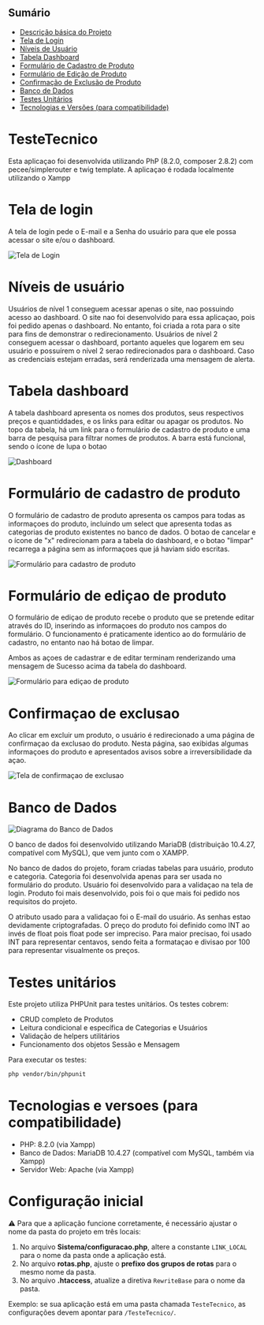 ## Sumário
- [Descrição básica do Projeto](#TesteTecnico)
- [Tela de Login](#tela-de-login)
- [Níveis de Usuário](#níveis-de-usuário)
- [Tabela Dashboard](#tabela-dashboard)
- [Formulário de Cadastro de Produto](#formulário-de-cadastro-de-produto)
- [Formulário de Edição de Produto](#formulário-de-edição-de-produto)
- [Confirmação de Exclusão de Produto](#confirmação-de-exclusão)
- [Banco de Dados](#banco-de-dados)
- [Testes Unitários](#testes-unitários)
- [Tecnologias e Versões (para compatibilidade)](#tecnologias-e-versões)

# TesteTecnico

Esta aplicaçao foi desenvolvida utilizando PhP (8.2.0, composer 2.8.2) com pecee/simplerouter e twig template. A aplicaçao é rodada localmente utilizando o Xampp

# Tela de login

A tela de login pede o E-mail e a Senha do usuário para que ele possa acessar o site e/ou o dashboard.

![Tela de Login](https://raw.githubusercontent.com/Raphael-stefano/teste_tecnico/main/Imagens%20da%20tela/tela_de_login.png)

# Níveis de usuário

Usuários de nível 1 conseguem acessar apenas o site, nao possuindo acesso ao dashboard. O site nao foi desenvolvido para essa aplicaçao, pois foi pedido apenas o dashboard. No entanto, foi criada a rota para o site para fins de demonstrar o redirecionamento. Usuários de nível 2 conseguem acessar o dashboard, portanto aqueles que logarem em seu usuário e possuírem o nível 2 serao redirecionados para o dashboard. Caso as credenciais estejam erradas, será renderizada uma mensagem de alerta.

# Tabela dashboard

A tabela dashboard apresenta os nomes dos produtos, seus respectivos preços e quantiddades, e os links para editar ou apagar os produtos. No topo da tabela, há um link para o formulário de cadastro de produto e uma barra de pesquisa para filtrar nomes de produtos. A barra está funcional, sendo o ícone de lupa o botao

![Dashboard](https://raw.githubusercontent.com/Raphael-stefano/teste_tecnico/main/Imagens%20da%20tela/dashboard.png)

# Formulário de cadastro de produto

O formulário de cadastro de produto apresenta os campos para todas as informaçoes do produto, incluindo um select que apresenta todas as categorias de produto existentes no banco de dados. O botao de cancelar e o ícone de "x" redirecionam para a tabela do dashboard, e o botao "limpar" recarrega a página sem as informaçoes que já haviam sido escritas.

![Formulário para cadastro de produto](https://raw.githubusercontent.com/Raphael-stefano/teste_tecnico/main/Imagens%20da%20tela/cadastro_de_produto.png)

# Formulário de ediçao de produto

O formulário de ediçao de produto recebe o produto que se pretende editar através do ID, inserindo as informaçoes do produto nos campos do formulário. O funcionamento é praticamente identico ao do formulário de cadastro, no entanto nao há botao de limpar.

Ambos as açoes de cadastrar e de editar terminam renderizando uma mensagem de Sucesso acima da tabela do dashboard.

![Formulário para ediçao de produto](https://raw.githubusercontent.com/Raphael-stefano/teste_tecnico/main/Imagens%20da%20tela/edicao_de_produto.png)

# Confirmaçao de exclusao

Ao clicar em excluir um produto, o usuário é redirecionado a uma página de confirmaçao da exclusao do produto. Nesta página, sao exibidas algumas informaçoes do produto e apresentados avisos sobre a irreversibilidade da açao.

![Tela de confirmaçao de exclusao](https://raw.githubusercontent.com/Raphael-stefano/teste_tecnico/main/Imagens%20da%20tela/exclusao_de_produto.png)

# Banco de Dados

![Diagrama do Banco de Dados](https://raw.githubusercontent.com/Raphael-stefano/teste_tecnico/main/Banco%20de%20Dados/diagrama.png)

O banco de dados foi desenvolvido utilizando MariaDB (distribuição 10.4.27, compatível com MySQL), que vem junto com o XAMPP.

No banco de dados do projeto, foram criadas tabelas para usuário, produto e categoria. Categoria foi desenvolvida apenas para ser usada no formulário do produto. Usuário foi desenvolvido para a validaçao na tela de login. Produto foi mais desenvolvido, pois foi o que mais foi pedido nos requisitos do projeto.

O atributo usado para a validaçao foi o E-mail do usuário. As senhas estao devidamente criptografadas. O preço do produto foi definido como INT ao invés de float pois float pode ser impreciso. Para maior precisao, foi usado INT para representar centavos, sendo feita a formataçao e divisao por 100 para representar visualmente os preços.

# Testes unitários

Este projeto utiliza PHPUnit para testes unitários. 
Os testes cobrem:
- CRUD completo de Produtos
- Leitura condicional e específica de Categorias e Usuários
- Validação de helpers utilitários
- Funcionamento dos objetos Sessão e Mensagem

Para executar os testes:
```bash
php vendor/bin/phpunit
```

# Tecnologias e versoes (para compatibilidade)

- PHP: 8.2.0 (via Xampp)
- Banco de Dados: MariaDB 10.4.27 (compatível com MySQL, também via Xampp)
- Servidor Web: Apache (via Xampp)

# Configuração inicial

⚠️ Para que a aplicação funcione corretamente, é necessário ajustar o nome da pasta do projeto em três locais:

1. No arquivo **Sistema/configuracao.php**, altere a constante `LINK_LOCAL` para o nome da pasta onde a aplicação está.
2. No arquivo **rotas.php**, ajuste o **prefixo dos grupos de rotas** para o mesmo nome da pasta.
3. No arquivo **.htaccess**, atualize a diretiva `RewriteBase` para o nome da pasta.

Exemplo: se sua aplicação está em uma pasta chamada `TesteTecnico`, as configurações devem apontar para `/TesteTecnico/`.

